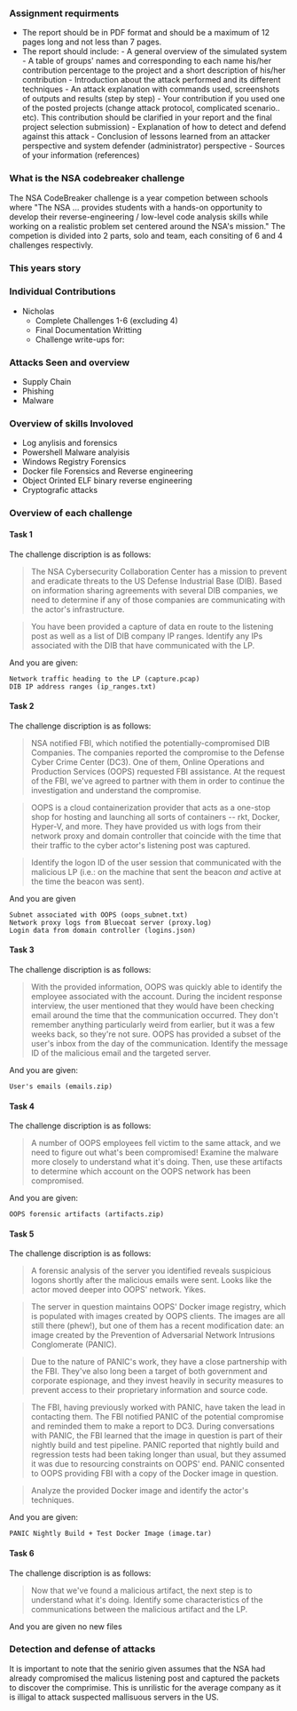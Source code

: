 ### Assignment requirments

- The report should be in PDF format and should be a maximum of 12 pages long and not less than 7 pages.
 - The report should include:
        - A general overview of the simulated system
        - A table of groups' names and corresponding to each name his/her contribution percentage to the project and a short description of his/her contribution
        - Introduction about the attack performed and its different techniques
        - An attack explanation with commands used, screenshots of outputs and results (step by step)
        - Your contribution if you used one of the posted projects (change attack protocol, complicated scenario.. etc). This contribution should be clarified in your report and the final project selection submission)
        - Explanation of how to detect and defend against this attack
        - Conclusion of lessons learned from an attacker perspective and system defender (administrator) perspective
        - Sources of your information (references)


### What is the NSA codebreaker challenge

The NSA CodeBreaker challenge is a year competion between schools where "The NSA ... provides students with a hands-on opportunity to develop their reverse-engineering / low-level code analysis skills while working on a realistic problem set centered around the NSA's mission." The competion is divided into 2 parts, solo and team, each consiting of 6 and 4 challenges respectivly. 

### This years story



### Individual Contributions
  - Nicholas
    - Complete Challenges 1-6 (excluding 4)
    - Final Documentation Writting
    - Challenge write-ups for: 
  
### Attacks Seen and overview
  - Supply Chain
  - Phishing
  - Malware

### Overview of skills Involoved
  - Log anylisis and forensics
  - Powershell Malware analyisis
  - Windows Registry Forensics
  - Docker file Forensics and Reverse engineering
  - Object Orinted ELF binary reverse engineering
  - Cryptografic attacks

### Overview of each challenge

#### Task 1
The challenge discription is as follows:

> The NSA Cybersecurity Collaboration Center has a mission to prevent and eradicate threats to the US Defense Industrial Base (DIB). Based on information sharing agreements with several DIB companies, we need to determine if any of those companies are communicating with the actor's infrastructure.

> You have been provided a capture of data en route to the listening post as well as a list of DIB company IP ranges. Identify any IPs associated with the DIB that have communicated with the LP.

And you are given:
    
    Network traffic heading to the LP (capture.pcap)
    DIB IP address ranges (ip_ranges.txt)


#### Task 2
The challenge discription is as follows:
 > NSA notified FBI, which notified the potentially-compromised DIB Companies. The companies reported the compromise to the Defense Cyber Crime Center (DC3). One of them, Online Operations and Production Services (OOPS) requested FBI assistance. At the request of the FBI, we've agreed to partner with them in order to continue the investigation and understand the compromise.

 > OOPS is a cloud containerization provider that acts as a one-stop shop for hosting and launching all sorts of containers -- rkt, Docker, Hyper-V, and more. They have provided us with logs from their network proxy and domain controller that coincide with the time that their traffic to the cyber actor's listening post was captured.

 > Identify the logon ID of the user session that communicated with the malicious LP (i.e.: on the machine that sent the beacon *and* active at the time the beacon was sent).


And you are given

    Subnet associated with OOPS (oops_subnet.txt)
    Network proxy logs from Bluecoat server (proxy.log)
    Login data from domain controller (logins.json)



#### Task 3
The challenge discription is as follows:
 > With the provided information, OOPS was quickly able to identify the employee associated with the account. During the incident response interview, the user mentioned that they would have been checking email around the time that the communication occurred. They don't remember anything particularly weird from earlier, but it was a few weeks back, so they're not sure. OOPS has provided a subset of the user's inbox from the day of the communication.
 > Identify the message ID of the malicious email and the targeted server.


And you are given:

    User's emails (emails.zip)

#### Task 4
The challenge discription is as follows:
 > A number of OOPS employees fell victim to the same attack, and we need to figure out what's been compromised! Examine the malware more closely to understand what it's doing. Then, use these artifacts to determine which account on the OOPS network has been compromised.




And you are given:

    OOPS forensic artifacts (artifacts.zip)

#### Task 5
The challenge discription is as follows:

 > A forensic analysis of the server you identified reveals suspicious logons shortly after the malicious emails were sent. Looks like the actor moved deeper into OOPS' network. Yikes.

 > The server in question maintains OOPS' Docker image registry, which is populated with images created by OOPS clients. The images are all still there (phew!), but one of them has a recent modification date: an image created by the Prevention of Adversarial Network Intrusions Conglomerate (PANIC).

 > Due to the nature of PANIC's work, they have a close partnership with the FBI. They've also long been a target of both government and corporate espionage, and they invest heavily in security measures to prevent access to their proprietary information and source code.

 > The FBI, having previously worked with PANIC, have taken the lead in contacting them. The FBI notified PANIC of the potential compromise and reminded them to make a report to DC3. During conversations with PANIC, the FBI learned that the image in question is part of their nightly build and test pipeline. PANIC reported that nightly build and regression tests had been taking longer than usual, but they assumed it was due to resourcing constraints on OOPS' end. PANIC consented to OOPS providing FBI with a copy of the Docker image in question.

 > Analyze the provided Docker image and identify the actor's techniques.

And you are given:

    PANIC Nightly Build + Test Docker Image (image.tar)




#### Task 6
The challenge discription is as follows:

 > Now that we've found a malicious artifact, the next step is to understand what it's doing. Identify some characteristics of the communications between the malicious artifact and the LP.


And you are given no new files


### Detection and defense of attacks
It is important to note that the senirio given assumes that the NSA had already compromised the malicus listening post and captured the packets to discover the comprimise. This is unrilistic for the average company as it is illigal to attack suspected mallisuous servers in the US. 
